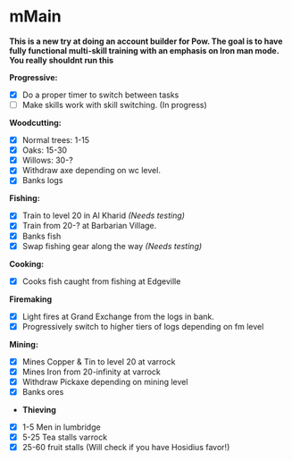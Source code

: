 # mMain
**This is a new try at doing an account builder for Pow. The goal is to have fully functional multi-skill training with an emphasis on Iron man mode.**
**You really shouldnt run this**

**Progressive:**
- [X] Do a proper timer to switch between tasks
- [ ] Make skills work with skill switching. (In progress)

**Woodcutting:**
- [X] Normal trees: 1-15
- [X] Oaks: 15-30
- [X] Willows: 30-?
- [X] Withdraw axe depending on wc level.
- [X] Banks logs

**Fishing:**
- [X] Train to level 20 in Al Kharid *(Needs testing)*
- [X] Train from 20-? at Barbarian Village.
- [X] Banks fish
- [X] Swap fishing gear along the way *(Needs testing)*

**Cooking:**
- [X] Cooks fish caught from fishing at Edgeville

**Firemaking**
- [X] Light fires at Grand Exchange from the logs in bank.
- [X] Progressively switch to higher tiers of logs depending on fm level

**Mining:**
- [X] Mines Copper & Tin to level 20 at varrock
- [X] Mines Iron from 20-infinity at varrock
- [X] Withdraw Pickaxe depending on mining level
- [X] Banks ores
  
- **Thieving**
- [X] 1-5 Men in lumbridge
- [X] 5-25 Tea stalls varrock
- [X] 25-60 fruit stalls (Will check if you have Hosidius favor!)
